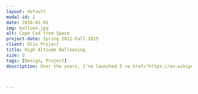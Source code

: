 ```yaml
---
layout: default
modal-id: 2
date: 2016-01-01
img: balloon.jpg
alt: Cape Cod from Space
project-date: Spring 2012-Fall 2015
client: Olin Project
title: High Altiude Ballooning
size: 3
tags: [Design, Project]
description: Over the years, I've launched 5 <a href="https://en.wikipedia.org/wiki/High-altitude_balloon">high altitude balloons</a>. High altitude ballooning is an exhilirating, awe-inspiring hobby. I first got into high altitude ballooning in 2012 as a project for my Real World Measurements course. That first balloon drifted a little off course and landed in the ocean, leading to <a href="https://www.mvtimes.com/2012/05/16/edgartown-fisherman-finds-mysterious-box-sea-10686/">quite an adventure</a>. I was hooked. From the balloon that landed in swamp without cell service (and took 4 years to be recovered) to the balloon that landed 80 feet up a tree in someone's backyard (and is still waiting for us to figure out how to retrieve it), each balloon has had its own, unique challenge.  <br/> <br/> <img src="img/portfolio/resources/space.jpg" class="img-responsive img-centered"> <img src="img/portfolio/resources/rainbow.jpg" class="img-responsive img-centered"> <img src="img/portfolio/resources/lowalt.jpg" class="img-responsive img-centered"> <img src="img/portfolio/resources/prelaunch.jpg" class="img-responsive img-centered"> <img src="img/portfolio/resources/undershot.jpg" class="img-responsive img-centered">

                            

---
```

